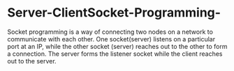 # Server-ClientSocket-Programming-
Socket programming is a way of connecting two nodes on a network to communicate with each other. One socket(server) listens on a particular port at an IP, while the other socket (server) reaches out to the other to form a connection. The server forms the listener socket while the client reaches out to the server. 
